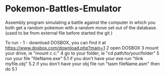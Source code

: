 # Pokemon-Battles-Emulator
Assembly program simulating a battle against the computer in which you both get a random pokemon with a random move set out of the database.(used to be from external file before started the git )




To run -
    1 - download DOSBOX, you can find it at https://www.dosbox.com/download.php?main=1
    2 open  DOSBOX
    3 mount your drive, ie "mount c c:"
    4 go to your folder, ie "cd path/to/your/folder"
    5 run your file "fileName.exe"
        5.1 if you don't have your exe run "tlink myfile.obj"
        5.2 if you don't have your obj file run "tasm fileName.asm" then do 5.1

